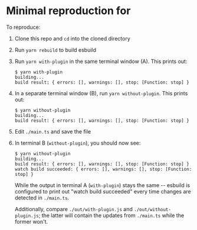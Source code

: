 # Minimal reproduction for

To reproduce:

1. Clone this repo and `cd` into the cloned directory
2. Run `yarn rebuild` to build esbuild
3. Run `yarn with-plugin` in the same terminal window (A). This prints out:

   ```text
   $ yarn with-plugin
   building...
   build result: { errors: [], warnings: [], stop: [Function: stop] }
   ```

4. In a separate terminal window (B), run `yarn without-plugin`. This prints out:

   ```text
   $ yarn without-plugin
   building...
   build result: { errors: [], warnings: [], stop: [Function: stop] }
   ```

5. Edit `./main.ts` and save the file
6. In terminal B (`without-plugin`), you should now see:

   ```text
   $ yarn without-plugin
   building...
   build result: { errors: [], warnings: [], stop: [Function: stop] }
   watch build succeeded: { errors: [], warnings: [], stop: [Function: stop] }
   ```

   While the output in terminal A (`with-plugin`) stays the same -- esbuild
   is configured to print out "watch build succeeded" every time changes are
   detected in `./main.ts`.

   Additionally, compare `./out/with-plugin.js` and `./out/without-plugin.js`;
   the latter will contain the updates from `./main.ts` while the former won't.
